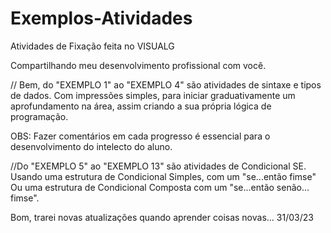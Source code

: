 # Exemplos-Atividades
Atividades de Fixação feita no VISUALG

Compartilhando meu desenvolvimento profissional com você.

// Bem, do "EXEMPLO 1" ao "EXEMPLO 4" são atividades de sintaxe e tipos de dados. Com impressões simples, para iniciar graduativamente um aprofundamento na área, assim
criando a sua própria lógica de programação. 

OBS: Fazer comentários em cada progresso é essencial para o desenvolvimento do intelecto do aluno.

//Do "EXEMPLO 5" ao "EXEMPLO 13" são atividades de Condicional SE. Usando uma estrutura de Condicional Simples, com um  "se...então
                                                                                                                         fimse"
Ou uma estrutura de Condicional Composta com um "se...então
                                                 senão...
                                                 fimse".
                                                 
Bom, trarei novas atualizações quando aprender coisas novas...
31/03/23
